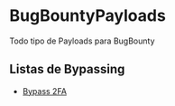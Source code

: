 # BugBountyPayloads
Todo tipo de Payloads para BugBounty

## Listas de Bypassing

- [Bypass 2FA](https://github.com/xNaughty/BugBountyPayloads/blob/main/Bypass%202FA.md)

